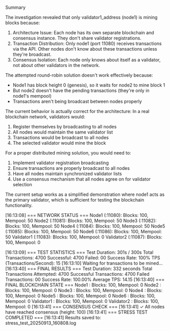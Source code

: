 Summary

  The investigation revealed that only validator1_address (node1) is mining blocks because:

  1. Architecture Issue: Each node has its own separate blockchain and consensus instance. They don't share validator registrations.
  2. Transaction Distribution: Only node1 (port 11080) receives transactions via the API. Other nodes don't know about these transactions unless they're
  broadcast.
  3. Consensus Isolation: Each node only knows about itself as a validator, not about other validators in the network.

  The attempted round-robin solution doesn't work effectively because:
  - Node1 has block height 0 (genesis), so it waits for node2 to mine block 1
  - But node2 doesn't have the pending transactions (they're only in node1's mempool)
  - Transactions aren't being broadcast between nodes properly

  The current behavior is actually correct for the architecture: In a real blockchain network, validators would:
  1. Register themselves by broadcasting to all nodes
  2. All nodes would maintain the same validator list
  3. Transactions would be broadcast to all nodes
  4. The selected validator would mine the block

  For a proper distributed mining solution, you would need to:
  1. Implement validator registration broadcasting
  2. Ensure transactions are properly broadcast to all nodes
  3. Have all nodes maintain synchronized validator lists
  4. Use a consensus mechanism that all nodes agree on for validator selection

  The current setup works as a simplified demonstration where node1 acts as the primary validator, which is sufficient for testing the blockchain
  functionality.



[16:13:08] === NETWORK STATUS ===
Node1        (:11080): Blocks: 100, Mempool: 50
Node2        (:11081): Blocks: 100, Mempool: 50
Node3        (:11082): Blocks: 100, Mempool: 50
Node4        (:11084): Blocks: 100, Mempool: 50
Node5        (:11085): Blocks: 100, Mempool: 50
Node6        (:11086): Blocks: 100, Mempool: 50
Validator1   (:11083): Blocks: 100, Mempool: 0
Validator2   (:11087): Blocks: 100, Mempool: 0

[16:13:09] === TEST STATISTICS ===
Test Duration: 301s / 300s
Total Transactions: 4700
Successful: 4700
Failed: 00
Success Rate: 100%
TPS (Transactions/Second): 15
[16:13:10]
Waiting for transactions to be mined...
[16:13:40]
=== FINAL RESULTS ===
Test Duration: 332 seconds
Total Transactions Attempted: 4700
Successful Transactions: 4700
Failed Transactions: 00
Success Rate: 100.00%
Average TPS: 14.15
[16:13:40]
=== FINAL BLOCKCHAIN STATE ===
Node1       : Blocks: 100, Mempool: 0
Node2       : Blocks: 100, Mempool: 0
Node3       : Blocks: 100, Mempool: 0
Node4       : Blocks: 100, Mempool: 0
Node5       : Blocks: 100, Mempool: 0
Node6       : Blocks: 100, Mempool: 0
Validator1  : Blocks: 100, Mempool: 0
Validator2  : Blocks: 100, Mempool: 0
[16:13:41]
=== CONSENSUS CHECK ===
[16:13:41] ✓ All nodes have reached consensus (height: 100)
[16:13:41]
=== STRESS TEST COMPLETED ===
[16:13:41] Results saved to: stress_test_20250913_160808.log

